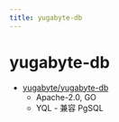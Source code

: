 ```yaml
---
title: yugabyte-db
---
```


# yugabyte-db

- [yugabyte/yugabyte-db](https://github.com/yugabyte/yugabyte-db)
  - Apache-2.0, GO
  - YQL - 兼容 PgSQL
